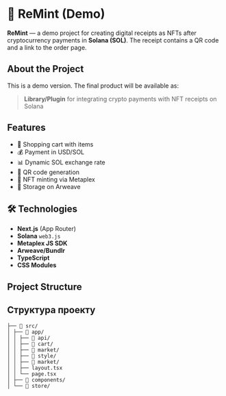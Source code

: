 # 🧾 ReMint (Demo)

**ReMint** — a demo project for creating digital receipts as NFTs after cryptocurrency payments in **Solana (SOL)**. The receipt contains a QR code and a link to the order page.

##  About the Project

This is a demo version. The final product will be available as:

>  **Library/Plugin** for integrating crypto payments with NFT receipts on Solana

## Features
- 🛒 Shopping cart with items
- 💰 Payment in USD/SOL
- 📊 Dynamic SOL exchange rate
- 🔳 QR code generation
- 🎨 NFT minting via Metaplex
- 💾 Storage on Arweave

## 🛠 Technologies
- **Next.js** (App Router)
- **Solana** `web3.js`
- **Metaplex JS SDK**
- **Arweave/Bundlr**
- **TypeScript**
- **CSS Modules**

## Project Structure

##  Структура проекту
```\
├── 📁 src/
│ ├── 📁 app/
│ │ ├── 📁 api/
│ │ ├── 📁 cart/
│ │ ├── 📁 market/  
│ │ ├── 📁 style/
│ │ ├── 📁 market/
│ │ ├── layout.tsx
│ │ └── page.tsx
│ ├── 📁 components/
│ └── 📁 store/
```


